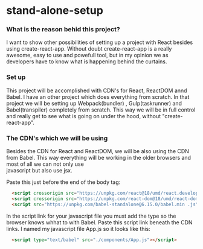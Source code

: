 # stand-alone-setup

### What is the reason behid this project?
I want to show other possibilities of setting up a project with React besides using create-react-app.
Without doubt create-react-app is a really awesome, easy to use and powefull tool, but in my opinion 
we as developers have to know what is happening behind the curtains. 

### Set up
This project will be accomplished with CDN's for React, ReactDOM annd Babel. I have an other project
which does everything from scratch. In that project we will be setting up Webpack(bundler) 
, Gulp(taskrunner) and Babel(transpiler) completely from scratch. 
This way we will be in full control and really get to see what is going on under the hood, without "create-react-app".

### The CDN's which we will be using
Besides the CDN for React and ReactDOM, we will be also using the CDN from Babel.
This way everything will be working in the older browsers and most of all we can not only use  
javascript but  also use jsx.

Paste this just before the end of the body tag:

```HTML
  <script crossorigin src="https://unpkg.com/react@18/umd/react.development.js"></script>
  <script crossorigin src="https://unpkg.com/react-dom@18/umd/react-dom.development.js"></script>
  <script src="https://unpkg.com/babel-standalone@6.15.0/babel.min .js"></script>
```

In the script link for your javascript file you must add the type so the browser knows whhat to with Babel.
Paste this script link beneath the CDN links.
I named my javascript file App.js so it looks like this:

```HTML
  <script type="text/babel" src="./components/App.js"></script>
```


